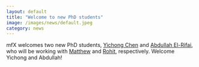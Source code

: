 ```yaml
---
layout: default
title: "Welcome to new PhD students"
image: /images/news/default.jpeg
category: news
---
```


mfX welcomes two new PhD students, [Yichong Chen] and [Abdullah El-Rifai], who will be working with [Matthew] and [Rohit], respectively. Welcome Yichong and Abdullah!

[Yichong Chen]: /team/chen-yichong
[Abdullah El-Rifai]: /team/elrifai-abdullah
[Matthew]: /team/matthew-borg
[Rohit]: /team/rohit-pillai